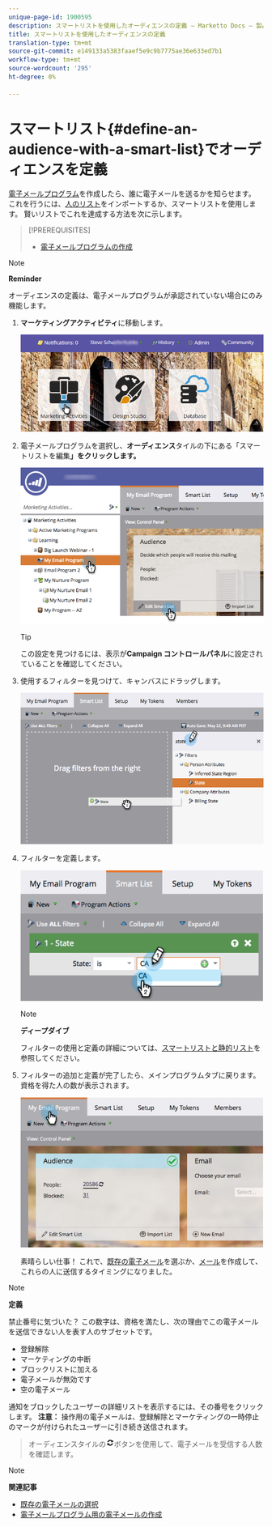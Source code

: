 ```yaml
---
unique-page-id: 1900595
description: スマートリストを使用したオーディエンスの定義 — Marketto Docs — 製品ドキュメント
title: スマートリストを使用したオーディエンスの定義
translation-type: tm+mt
source-git-commit: e149133a5383faaef5e9c9b7775ae36e633ed7b1
workflow-type: tm+mt
source-wordcount: '295'
ht-degree: 0%

---
```



# スマートリスト{#define-an-audience-with-a-smart-list}でオーディエンスを定義

[電子メールプログラム](../../../../product-docs/email-marketing/email-programs/creating-an-email-program/create-an-email-program.md)を作成したら、誰に電子メールを送るかを知らせます。 これを行うには、[人のリスト](define-an-audience-by-importing-a-list.md)をインポートするか、スマートリストを使用します。 賢いリストでこれを達成する方法を次に示します。

>[!PREREQUISITES]
>
>* [電子メールプログラムの作成](../../../../product-docs/email-marketing/email-programs/creating-an-email-program/create-an-email-program.md)

>



>[!NOTE]
>
>**Reminder**
>
>オーディエンスの定義は、電子メールプログラムが承認されていない場合にのみ機能します。

1. **マーケティングアクティビティ**&#x200B;に移動します。

   ![](assets/login-marketing-activities.png)

1. 電子メールプログラムを選択し、**オーディエンス**&#x200B;タイルの下にある「スマートリストを編集&#x200B;**」をクリックします。**

   ![](assets/2017-05-22-09-46-37.png)

   >[!TIP]
   >
   >この設定を見つけるには、表示が&#x200B;**Campaign コントロールパネル**&#x200B;に設定されていることを確認してください。

1. 使用するフィルターを見つけて、キャンバスにドラッグします。

   ![](assets/dragstate.png)

1. フィルターを定義します。

   ![](assets/image2014-9-12-11-3a1-3a14.png)

   >[!NOTE]
   >
   >**ディープダイブ**
   >
   >
   >フィルターの使用と定義の詳細については、[スマートリストと静的リスト](http://docs.marketo.com/display/docs/smart+lists+and+static+lists)を参照してください。

1. フィルターの追加と定義が完了したら、メインプログラムタブに戻ります。 資格を得た人の数が表示されます。

   ![](assets/myemailprogram.jpg)

   素晴らしい仕事！ これで、[既存の電子メール](../../../../product-docs/email-marketing/email-programs/email-program-actions/choose-an-existing-email.md)を選ぶか、[メール](../../../../product-docs/email-marketing/email-programs/email-program-actions/create-an-email-for-an-email-program.md)を作成して、これらの人に送信するタイミングになりました。

>[!NOTE]
>
>**定義**
>
>禁止番号に気づいた？ この数字は、資格を満たし、次の理由でこの電子メールを送信できない人を表す人のサブセットです。
>
>* 登録解除
>* マーケティングの中断
>* ブロックリストに加える
>* 電子メールが無効です
>* 空の電子メール

>
>
通知をブロックしたユーザーの詳細リストを表示するには、その番号をクリックします。 **注意：** 操作用の電子メールは、登録解除とマーケティングの一時停止のマークが付けられたユーザーに引き続き送信されます。
>
>オーディエンスタイルの![—](assets/image2014-10-23-16-3a32-3a36.png)ボタンを使用して、電子メールを受信する人数を確認します。

>[!NOTE]
>
>**関連記事**
>
>* [既存の電子メールの選択](../../../../product-docs/email-marketing/email-programs/email-program-actions/choose-an-existing-email.md)
>* [電子メールプログラム用の電子メールの作成](../../../../product-docs/email-marketing/email-programs/email-program-actions/create-an-email-for-an-email-program.md)

>



